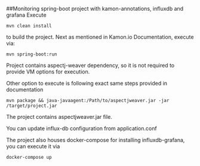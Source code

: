 ##Monitoring spring-boot project with kamon-annotations, influxdb and grafana
Execute 
```
mvn clean install 
```
to build the project. Next as mentioned in Kamon.io Documentation, execute via:
```
mvn spring-boot:run
```
Project contains aspectj-weaver dependency, so it is not required to provide VM options for execution.


Other option to execute is following exact same steps provided in documentation

```
mvn package && java-javaagent:/Path/to/aspectjweaver.jar -jar /target/project.jar
```
The project contains aspectjweaver.jar file.

You can update influx-db configuration from application.conf 

The project also houses docker-compose for installing influxdb-grafana, you can execute it via

```
docker-compose up
```